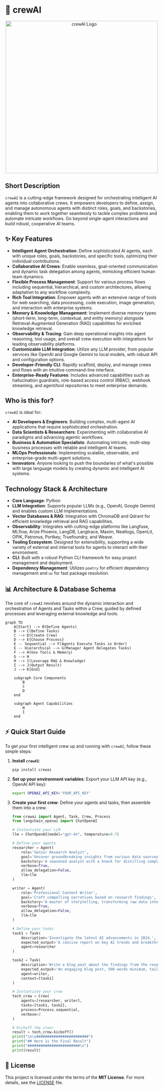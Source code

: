 # 🚀 crewAI

<p align="center"><img src="./docs/images/crewai_logo.png" alt="crewAI Logo" width="500"></p>

## Short Description
`crewAI` is a cutting-edge framework designed for orchestrating intelligent AI agents into collaborative crews. It empowers developers to define, assign, and manage autonomous agents with distinct roles, goals, and backstories, enabling them to work together seamlessly to tackle complex problems and automate intricate workflows. Go beyond single-agent interactions and build robust, cooperative AI teams.

## ✨ Key Features

*   **Intelligent Agent Orchestration**: Define sophisticated AI agents, each with unique roles, goals, backstories, and specific tools, optimizing their individual contributions.
*   **Collaborative AI Crews**: Enable seamless, goal-oriented communication and dynamic task delegation among agents, mimicking efficient human team dynamics.
*   **Flexible Process Management**: Support for various process flows including sequential, hierarchical, and custom architectures, allowing adaptation to any workflow complexity.
*   **Rich Tool Integration**: Empower agents with an extensive range of tools for web searching, data processing, code execution, image generation, and interaction with enterprise systems.
*   **Memory & Knowledge Management**: Implement diverse memory types (short-term, long-term, contextual, and entity memory) alongside Retrieval-Augmented Generation (RAG) capabilities for enriched knowledge retrieval.
*   **Observability & Tracing**: Gain deep operational insights into agent reasoning, tool usage, and overall crew execution with integrations for leading observability platforms.
*   **Customizable LLM Integration**: Utilize any LLM provider, from popular services like OpenAI and Google Gemini to local models, with robust API and configuration options.
*   **Developer-Friendly CLI**: Rapidly scaffold, deploy, and manage crews and flows with an intuitive command-line interface.
*   **Enterprise-Ready Features**: Includes advanced capabilities such as hallucination guardrails, role-based access control (RBAC), webhook streaming, and agent/tool repositories to meet enterprise demands.

## Who is this for?
`crewAI` is ideal for:
*   **AI Developers & Engineers**: Building complex, multi-agent AI applications that require sophisticated orchestration.
*   **Data Scientists & Researchers**: Experimenting with collaborative AI paradigms and advancing agentic workflows.
*   **Business & Automation Specialists**: Automating intricate, multi-step business processes with reliable and intelligent AI teams.
*   **MLOps Professionals**: Implementing scalable, observable, and enterprise-grade multi-agent solutions.
*   **Innovators**: Anyone looking to push the boundaries of what's possible with large language models by creating dynamic and intelligent AI systems.

## Technology Stack & Architecture

*   **Core Language**: Python
*   **LLM Integration**: Supports popular LLMs (e.g., OpenAI, Google Gemini) and enables custom LLM implementations.
*   **Vector Databases & RAG**: Integration with ChromaDB and Qdrant for efficient knowledge retrieval and RAG capabilities.
*   **Observability**: Integrates with cutting-edge platforms like Langfuse, MLflow, Arize Phoenix, LangDB, Langtrace, Maxim, Neatlogs, OpenLit, OPIK, Patronus, Portkey, Truefoundry, and Weave.
*   **Tooling Ecosystem**: Designed for extensibility, supporting a wide variety of external and internal tools for agents to interact with their environment.
*   **CLI**: Built with a robust Python CLI framework for easy project management and deployment.
*   **Dependency Management**: Utilizes `poetry` for efficient dependency management and `uv` for fast package resolution.

## 📊 Architecture & Database Schema

The core of `crewAI` revolves around the dynamic interaction and orchestration of Agents and Tasks within a Crew, guided by defined processes and leveraging external knowledge and tools.

```mermaid
graph TD
    A[Start] --> B(Define Agents)
    B --> C(Define Tasks)
    C --> D(Create Crew)
    D --> E{Choose Process}
    E -- Sequential --> F(Agents Execute Tasks in Order)
    E -- Hierarchical --> G(Manager Agent Delegates Tasks)
    F --> H(Use Tools & Memory)
    G --> H
    H --> I(Leverage RAG & Knowledge)
    I --> J(Output Result)
    J --> K[End]

    subgraph Core Components
        B
        C
        D
    end

    subgraph Agent Capabilities
        H
        I
    end
```

## ⚡ Quick Start Guide

To get your first intelligent crew up and running with `crewAI`, follow these simple steps:

1.  **Install `crewAI`**:
    ```bash
    pip install crewai
    ```

2.  **Set up your environment variables**:
    Export your LLM API key (e.g., OpenAI API key):
    ```bash
    export OPENAI_API_KEY='YOUR_API_KEY'
    ```

3.  **Create your first crew**:
    Define your agents and tasks, then assemble them into a crew.

    ```python
    from crewai import Agent, Task, Crew, Process
    from langchain_openai import ChatOpenAI

    # Instantiate your LLM
    llm = ChatOpenAI(model="gpt-4o", temperature=0.7)

    # Define your agents
    researcher = Agent(
        role='Senior Research Analyst',
        goal='Uncover groundbreaking insights from various data sources',
        backstory='A seasoned analyst with a knack for distilling complex information into actionable insights.',
        verbose=True,
        allow_delegation=False,
        llm=llm
    )

    writer = Agent(
        role='Professional Content Writer',
        goal='Craft compelling narratives based on research findings',
        backstory='A master of storytelling, transforming raw data into engaging articles.',
        verbose=True,
        allow_delegation=False,
        llm=llm
    )

    # Define your tasks
    task1 = Task(
        description='Investigate the latest AI advancements in 2024.',
        expected_output='A concise report on key AI trends and breakthroughs.',
        agent=researcher
    )

    task2 = Task(
        description='Write a blog post about the findings from the research report.',
        expected_output='An engaging blog post, 500 words minimum, tailored for a tech audience.',
        agent=writer,
        context=[task1]
    )

    # Instantiate your crew
    tech_crew = Crew(
        agents=[researcher, writer],
        tasks=[task1, task2],
        process=Process.sequential,
        verbose=2
    )

    # Kickoff the crew!
    result = tech_crew.kickoff()
    print("\n\n########################")
    print("## Here is the Final Result")
    print("########################\n")
    print(result)
    ```

## 📜 License

This project is licensed under the terms of the **MIT License**. For more details, see the [LICENSE](LICENSE) file.